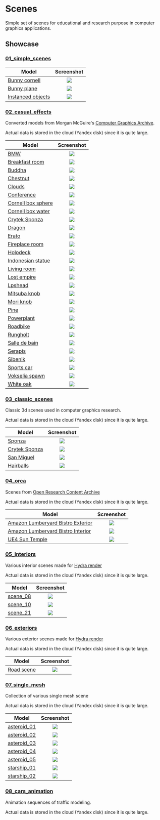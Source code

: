 # Scenes
Simple set of scenes for educational and research purpose in computer graphics applications.

## Showcase
### [01_simple_scenes](01_simple_scenes)
| Model                                                             | Screenshot                                                         |
|-------------------------------------------------------------------|:------------------------------------------------------------------:|
| [Bunny cornell](01_simple_scenes/bunny_cornell.xml)               | ![](01_simple_scenes/screenshots/bunny_cornell.jpeg)                |
| [Bunny plane](01_simple_scenes/bunny_plane.xml)                   | ![](01_simple_scenes/screenshots/bunny_plane.jpeg)                  |
| [Instanced objects](01_simple_scenes/instanced_objects.xml)       | ![](01_simple_scenes/screenshots/instanced_objects.jpeg)            |


### [02_casual_effects](https://disk.yandex.ru/d/M_qbkejoOYun1Q)
Converted models from Morgan McGuire's [Computer Graphics Archive](https://casual-effects.com/data).

Actual data is stored in the cloud (Yandex disk) since it is quite large.

| Model                                                                                | Screenshot                                                    |
|--------------------------------------------------------------------------------------|:-------------------------------------------------------------:|
| [BMW](https://disk.yandex.ru/d/M_qbkejoOYun1Q/bmw)                                   | ![](02_casual_effects/screenshots/bmw.jpeg)                    |
| [Breakfast room](https://disk.yandex.ru/d/M_qbkejoOYun1Q/breakfast_room)             | ![](02_casual_effects/screenshots/breakfast_room.jpeg)         |
| [Buddha](https://disk.yandex.ru/d/M_qbkejoOYun1Q/buddha)                             | ![](02_casual_effects/screenshots/buddha.jpeg)                 |
| [Chestnut](https://disk.yandex.ru/d/M_qbkejoOYun1Q/chestnut)                         | ![](02_casual_effects/screenshots/chestnut.jpeg)               |
| [Clouds](https://disk.yandex.ru/d/M_qbkejoOYun1Q/clouds)                             | ![](02_casual_effects/screenshots/clouds.jpeg)                 |
| [Conference](https://disk.yandex.ru/d/M_qbkejoOYun1Q/conference)                     | ![](02_casual_effects/screenshots/conference.jpeg)             |
| [Cornell box sphere](https://disk.yandex.ru/d/M_qbkejoOYun1Q/cornell_box_sphere)     | ![](02_casual_effects/screenshots/cornellbox_spheres.jpeg)     |
| [Cornell box water](https://disk.yandex.ru/d/M_qbkejoOYun1Q/cornell_box_water)       | ![](02_casual_effects/screenshots/cornellbox_water.jpeg)       |
| [Crytek Sponza](https://disk.yandex.ru/d/M_qbkejoOYun1Q/crytek_sponza)               | ![](02_casual_effects/screenshots/crytek_sponza.jpeg)          |
| [Dragon](https://disk.yandex.ru/d/M_qbkejoOYun1Q/dragon)                             | ![](02_casual_effects/screenshots/dragon.jpeg)                 |
| [Erato](https://disk.yandex.ru/d/M_qbkejoOYun1Q/erato)                               | ![](02_casual_effects/screenshots/erato.jpeg)                  |
| [Fireplace room](https://disk.yandex.ru/d/M_qbkejoOYun1Q/fireplace_room)             | ![](02_casual_effects/screenshots/fireplace_room.jpeg)         |
| [Holodeck](https://disk.yandex.ru/d/M_qbkejoOYun1Q/holodeck)                         | ![](02_casual_effects/screenshots/holodeck.jpeg)               |
| [Indonesian statue](https://disk.yandex.ru/d/M_qbkejoOYun1Q/indonesian_statue)       | ![](02_casual_effects/screenshots/indonesian.jpeg)             |
| [Living room](https://disk.yandex.ru/d/M_qbkejoOYun1Q/living_room)                   | ![](02_casual_effects/screenshots/living_room.jpeg)            |
| [Lost empire](https://disk.yandex.ru/d/M_qbkejoOYun1Q/lost_empire)                   | ![](02_casual_effects/screenshots/lost_empire.jpeg)            |
| [Lpshead](https://disk.yandex.ru/d/M_qbkejoOYun1Q/lpshead)                           | ![](02_casual_effects/screenshots/lpshead.jpeg)                |
| [Mitsuba knob](https://disk.yandex.ru/d/M_qbkejoOYun1Q/mitsuba_knob)                 | ![](02_casual_effects/screenshots/mitsuba_knob.jpeg)           |
| [Mori knob](https://disk.yandex.ru/d/M_qbkejoOYun1Q/mori_knob)                       | ![](02_casual_effects/screenshots/mori_knob.jpeg)              |
| [Pine](https://disk.yandex.ru/d/M_qbkejoOYun1Q/pine)                                 | ![](02_casual_effects/screenshots/pine.jpeg)                   |
| [Powerplant](https://disk.yandex.ru/d/M_qbkejoOYun1Q/powerplant)                     | ![](02_casual_effects/screenshots/powerplant.jpeg)             |
| [Roadbike](https://disk.yandex.ru/d/M_qbkejoOYun1Q/roadbike)                         | ![](02_casual_effects/screenshots/roadbike.jpeg)               |
| [Rungholt](https://disk.yandex.ru/d/M_qbkejoOYun1Q/rungholt)                         | ![](02_casual_effects/screenshots/rungholt.jpeg)               |
| [Salle de bain](https://disk.yandex.ru/d/M_qbkejoOYun1Q/salle_de_bain)               | ![](02_casual_effects/screenshots/salle_de_bain.jpeg)          |
| [Serapis](https://disk.yandex.ru/d/M_qbkejoOYun1Q/serapis)                           | ![](02_casual_effects/screenshots/serapis.jpeg)                |
| [Sibenik](https://disk.yandex.ru/d/M_qbkejoOYun1Q/sibenik)                           | ![](02_casual_effects/screenshots/sibenik.jpeg)                |
| [Sports car](https://disk.yandex.ru/d/M_qbkejoOYun1Q/sportscar)                      | ![](02_casual_effects/screenshots/sportscar.jpeg)              |
| [Vokselia spawn](https://disk.yandex.ru/d/M_qbkejoOYun1Q/vokselia_spawn)             | ![](02_casual_effects/screenshots/vokselia_spawn.jpeg)         |
| [White oak](https://disk.yandex.ru/d/M_qbkejoOYun1Q/white_oak)                       | ![](02_casual_effects/screenshots/white_oak.jpeg)              |

### [03_classic_scenes](https://disk.yandex.ru/d/dDAqgrNeV92_kw)
Classic 3d scenes used in computer graphics research.

Actual data is stored in the cloud (Yandex disk) since it is quite large.

| Model                                                                     | Screenshot                                                  |
|---------------------------------------------------------------------------|:-----------------------------------------------------------:|
| [Sponza](https://disk.yandex.ru/d/dDAqgrNeV92_kw/01_sponza)               | ![](03_classic_scenes/screenshots/sponza.jpeg)               |
| [Crytek Sponza](https://disk.yandex.ru/d/dDAqgrNeV92_kw/02_cry_sponza)    | ![](03_classic_scenes/screenshots/crysponza.jpeg)            |
| [San Miguel](https://disk.yandex.ru/d/dDAqgrNeV92_kw/03_san_miguel)       | ![](03_classic_scenes/screenshots/san_miguel.jpeg)           |
| [Hairballs](https://disk.yandex.ru/d/dDAqgrNeV92_kw/04_hair_balls)        | ![](03_classic_scenes/screenshots/hairballs.jpeg)            |

### [04_orca](https://disk.yandex.ru/d/ri_J0wuoZiP34w)
Scenes from [Open Research Content Archive](https://developer.nvidia.com/orca)

Actual data is stored in the cloud (Yandex disk) since it is quite large.

| Model                                                                                         | Screenshot                                        |
|-----------------------------------------------------------------------------------------------|:-------------------------------------------------:|
| [Amazon Lumberyard Bistro Exterior](https://disk.yandex.ru/d/ri_J0wuoZiP34w/bistro_exterior)  | ![](04_orca/screenshots/bistro_exterior.jpeg)               |
| [Amazon Lumberyard Bistro Interior](https://disk.yandex.ru/d/ri_J0wuoZiP34w/bistro_interior)  | ![](04_orca/screenshots/bistro_interior.jpeg)               |
| [UE4 Sun Temple](https://disk.yandex.ru/d/ri_J0wuoZiP34w/suntemple)                           | ![](04_orca/screenshots/suntemple.jpeg)            |

### [05_interiors](https://disk.yandex.ru/d/TqcjyFsrSLelbw)
Various interior scenes made for [Hydra render](https://github.com/Ray-Tracing-Systems/HydraCore) 

Actual data is stored in the cloud (Yandex disk) since it is quite large.

| Model                                                                     | Screenshot                                        |
|---------------------------------------------------------------------------|:-------------------------------------------------:|
| [scene_08](https://disk.yandex.ru/d/TqcjyFsrSLelbw/scene_08)              | ![](05_interiors/screenshots/scene_08.jpeg)               |
| [scene_10](https://disk.yandex.ru/d/TqcjyFsrSLelbw/scene_10)              | ![](05_interiors/screenshots/scene_10.jpeg)            |
| [scene_21](https://disk.yandex.ru/d/TqcjyFsrSLelbw/scene_21)              | ![](05_interiors/screenshots/scene_21.jpeg)            |

### [06_exteriors](https://disk.yandex.ru/d/MetYef2wCEdiag)
Various exterior scenes made for [Hydra render](https://github.com/Ray-Tracing-Systems/HydraCore)

Actual data is stored in the cloud (Yandex disk) since it is quite large.

| Model                                                                     | Screenshot                                        |
|---------------------------------------------------------------------------|:-------------------------------------------------:|
| [Road scene](https://disk.yandex.ru/d/MetYef2wCEdiag/RoadScenelib)        | ![](06_exteriors/screenshots/road_scene.jpeg)               |


### [07_single_mesh](https://disk.yandex.ru/d/RhDT-ty4hi7b_Q)
Collection of various single mesh scene

Actual data is stored in the cloud (Yandex disk) since it is quite large.

| Model                                                                     | Screenshot                                        |
|---------------------------------------------------------------------------|:-------------------------------------------------:|
| [asteroid_01](https://disk.yandex.ru/d/RhDT-ty4hi7b_Q)                    | ![](07_single_mesh/screenshots/asteroid01.jpeg)         |
| [asteroid_02](https://disk.yandex.ru/d/RhDT-ty4hi7b_Q)                    | ![](07_single_mesh/screenshots/asteroid02.jpeg)         |
| [asteroid_03](https://disk.yandex.ru/d/RhDT-ty4hi7b_Q)                    | ![](07_single_mesh/screenshots/asteroid03.jpeg)         |
| [asteroid_04](https://disk.yandex.ru/d/RhDT-ty4hi7b_Q)                    | ![](07_single_mesh/screenshots/asteroid04.jpeg)         |
| [asteroid_05](https://disk.yandex.ru/d/RhDT-ty4hi7b_Q)                    | ![](07_single_mesh/screenshots/asteroid05.jpeg)         |
| [starship_01](https://disk.yandex.ru/d/RhDT-ty4hi7b_Q)                    | ![](07_single_mesh/screenshots/starship01.jpeg)         |
| [starship_02](https://disk.yandex.ru/d/RhDT-ty4hi7b_Q)                    | ![](07_single_mesh/screenshots/starship02.jpeg)         |



### [08_cars_animation](https://disk.yandex.ru/d/pV3eVRMZeCXpxg)
Animation sequences of traffic modeling. 

Actual data is stored in the cloud (Yandex disk) since it is quite large.



